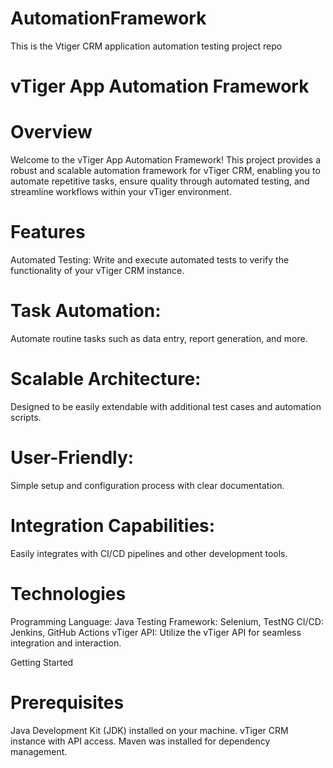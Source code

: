 # AutomationFramework
This is the Vtiger CRM application automation testing project repo

# vTiger App Automation Framework
# Overview
Welcome to the vTiger App Automation Framework! This project provides a robust and scalable automation framework for vTiger CRM, enabling you to automate repetitive tasks, ensure quality through automated testing, and streamline workflows within your vTiger environment.

# Features
Automated Testing:
Write and execute automated tests to verify the functionality of your vTiger CRM instance.

# Task Automation:
Automate routine tasks such as data entry, report generation, and more.

# Scalable Architecture:
Designed to be easily extendable with additional test cases and automation scripts.

# User-Friendly:
Simple setup and configuration process with clear documentation.

# Integration Capabilities:
Easily integrates with CI/CD pipelines and other development tools.

# Technologies
Programming Language: Java Testing Framework: Selenium, TestNG CI/CD: Jenkins, GitHub Actions vTiger API: Utilize the vTiger API for seamless integration and interaction.

Getting Started
# Prerequisites
Java Development Kit (JDK) installed on your machine. vTiger CRM instance with API access. Maven was installed for dependency management.
